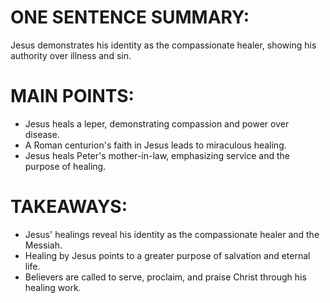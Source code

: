 # ONE SENTENCE SUMMARY:
Jesus demonstrates his identity as the compassionate healer, showing his authority over illness and sin.

# MAIN POINTS:
- Jesus heals a leper, demonstrating compassion and power over disease.
- A Roman centurion's faith in Jesus leads to miraculous healing.
- Jesus heals Peter's mother-in-law, emphasizing service and the purpose of healing.

# TAKEAWAYS:
- Jesus' healings reveal his identity as the compassionate healer and the Messiah.
- Healing by Jesus points to a greater purpose of salvation and eternal life.
- Believers are called to serve, proclaim, and praise Christ through his healing work.